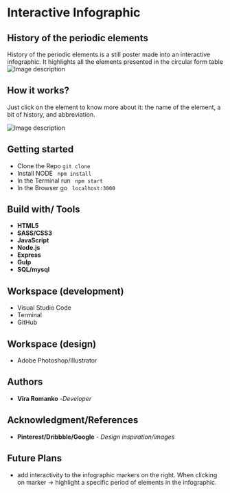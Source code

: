 # Interactive Infographic

## History of the periodic elements
History of the periodic elements is a still poster made into an interactive infographic. It highlights all the elements presented in the circular form table
![Image description](public/images/white_background_img01.jpg)


## How it works?

Just click on the element to know more about it: the name of the element, a bit of history, and abbreviation.

![Image description](public/images/mockup_desktop_full.png)


## Getting started
* Clone the Repo ```git clone```
* Install NODE ``` npm install```
* In the Terminal run ``` npm start```
* In the Browser go ``` localhost:3000```




## Build with/ Tools
* **HTML5**
* **SASS/CSS3**
* **JavaScript**
* **Node.js**
* **Express**
* **Gulp**
* **SQL/mysql**


## Workspace (development)
* Visual Studio Code
* Terminal
* GitHub

## Workspace (design)
* Adobe Photoshop/Illustrator


## Authors
* **Vira Romanko** -*Developer*





## Acknowledgment/References

* **Pinterest/Dribbble/Google** - *Design inspiration/images* 

## Future Plans
* add interactivity to the infographic markers on the right. When clicking on marker -> highlight a specific period of elements in the infographic.
